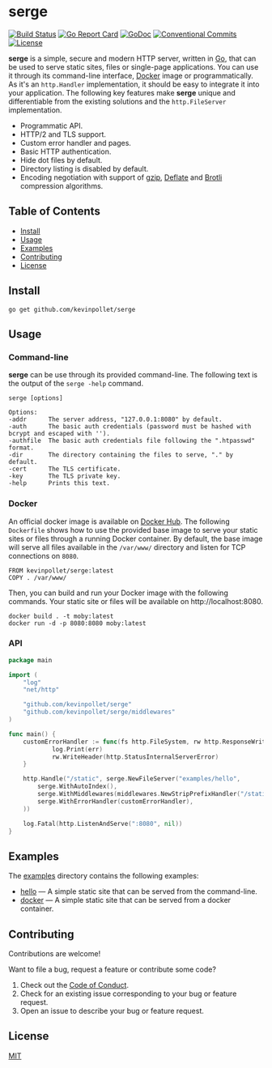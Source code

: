 # serge <!-- omit in toc -->

[![Build Status](https://github.com/kevinpollet/serge/workflows/build/badge.svg)](https://github.com/kevinpollet/serge/actions)
[![Go Report Card](https://goreportcard.com/badge/github.com/kevinpollet/serge)](https://goreportcard.com/report/github.com/kevinpollet/serge)
[![GoDoc](https://godoc.org/github.com/kevinpollet/serge?status.svg)](https://pkg.go.dev/github.com/kevinpollet/serge)
[![Conventional Commits](https://img.shields.io/badge/Conventional%20Commits-1.0.0-yellow.svg)](https://conventionalcommits.org)
[![License](https://img.shields.io/github/license/kevinpollet/serge)](./LICENSE.md)

**serge** is a simple, secure and modern HTTP server, written in [Go](https://go.dev/), that can be used to serve static sites, files or single-page applications. You can use it through its command-line interface, [Docker](https://www.docker.com/) image or programmatically. As it's an `http.Handler` implementation, it should be easy to integrate it into your application. The following key features make **serge** unique and differentiable from the existing solutions and the `http.FileServer` implementation.

- Programmatic API.
- HTTP/2 and TLS support.
- Custom error handler and pages.
- Basic HTTP authentication.
- Hide dot files by default.
- Directory listing is disabled by default.
- Encoding negotiation with support of [gzip](https://www.gzip.org/), [Deflate](https://en.wikipedia.org/wiki/DEFLATE) and [Brotli](https://en.wikipedia.org/wiki/Brotli) compression algorithms.

## Table of Contents <!-- omit in toc -->

- [Install](#install)
- [Usage](#usage)
- [Examples](#examples)
- [Contributing](#contributing)
- [License](#license)

## Install

```
go get github.com/kevinpollet/serge
```

## Usage

### Command-line <!-- omit in toc -->

**serge** can be use through its provided command-line. The following text is the output of the `serge -help` command.

```shell
serge [options]

Options:
-addr      The server address, "127.0.0.1:8080" by default.
-auth      The basic auth credentials (password must be hashed with bcrypt and escaped with '').
-authfile  The basic auth credentials file following the ".htpasswd" format.
-dir       The directory containing the files to serve, "." by default.
-cert      The TLS certificate.
-key       The TLS private key.
-help      Prints this text.
```

### Docker <!-- omit in toc -->

An official docker image is available on [Docker Hub](https://hub.docker.com/r/kevinpollet/serge). The following `Dockerfile` shows how to use the provided base image to serve your static sites or files through a running Docker container. By default, the base image will serve all files available in the `/var/www/` directory and listen for TCP connections on `8080`.

```
FROM kevinpollet/serge:latest
COPY . /var/www/
```

Then, you can build and run your Docker image with the following commands. Your static site or files will be available on http://localhost:8080.

```shell
docker build . -t moby:latest
docker run -d -p 8080:8080 moby:latest
```

### API <!-- omit in toc -->

```go
package main

import (
	"log"
	"net/http"

	"github.com/kevinpollet/serge"
	"github.com/kevinpollet/serge/middlewares"
)

func main() {
	customErrorHandler := func(fs http.FileSystem, rw http.ResponseWriter, err error) {
			log.Print(err)
			rw.WriteHeader(http.StatusInternalServerError)
	}

	http.Handle("/static", serge.NewFileServer("examples/hello",
		serge.WithAutoIndex(),
		serge.WithMiddlewares(middlewares.NewStripPrefixHandler("/static")),
		serge.WithErrorHandler(customErrorHandler),
	))

	log.Fatal(http.ListenAndServe(":8080", nil))
}
```

## Examples

The [examples](./examples) directory contains the following examples:

- [hello](./examples/hello) — A simple static site that can be served from the command-line.
- [docker](./examples/docker) — A simple static site that can be served from a docker container.

## Contributing

Contributions are welcome!

Want to file a bug, request a feature or contribute some code?

1. Check out the [Code of Conduct](./CODE_OF_CONDUCT.md).
2. Check for an existing issue corresponding to your bug or feature request.
3. Open an issue to describe your bug or feature request.

## License

[MIT](./LICENSE.md)
